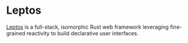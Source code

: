 # Leptos

[Leptos](https://leptos.dev/) is a full-stack, isomorphic Rust web framework
leveraging fine-grained reactivity to build declarative user interfaces.
